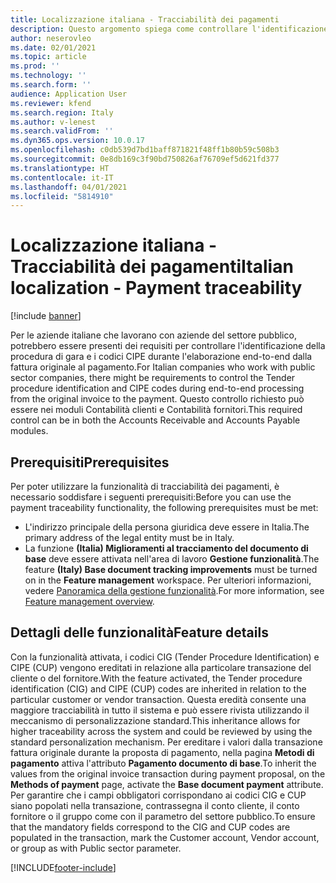 ```yaml
---
title: Localizzazione italiana - Tracciabilità dei pagamenti
description: Questo argomento spiega come controllare l'identificazione della procedura di gara e i codici CIPE durante l'elaborazione end-to-end dalla fattura originale al pagamento.
author: neserovleo
ms.date: 02/01/2021
ms.topic: article
ms.prod: ''
ms.technology: ''
ms.search.form: ''
audience: Application User
ms.reviewer: kfend
ms.search.region: Italy
ms.author: v-lenest
ms.search.validFrom: ''
ms.dyn365.ops.version: 10.0.17
ms.openlocfilehash: c0db539d7bd1baff871821f48ff1b80b59c508b3
ms.sourcegitcommit: 0e8db169c3f90bd750826af76709ef5d621fd377
ms.translationtype: HT
ms.contentlocale: it-IT
ms.lasthandoff: 04/01/2021
ms.locfileid: "5814910"
---
```

# <a name="italian-localization---payment-traceability"></a><span data-ttu-id="9f429-103">Localizzazione italiana - Tracciabilità dei pagamenti</span><span class="sxs-lookup"><span data-stu-id="9f429-103">Italian localization - Payment traceability</span></span>

[!include [banner](../includes/banner.md)]


<span data-ttu-id="9f429-104">Per le aziende italiane che lavorano con aziende del settore pubblico, potrebbero essere presenti dei requisiti per controllare l'identificazione della procedura di gara e i codici CIPE durante l'elaborazione end-to-end dalla fattura originale al pagamento.</span><span class="sxs-lookup"><span data-stu-id="9f429-104">For Italian companies who work with public sector companies, there might be requirements to control the Tender procedure identification and CIPE codes during end-to-end processing from the original invoice to the payment.</span></span> <span data-ttu-id="9f429-105">Questo controllo richiesto può essere nei moduli Contabilità clienti e Contabilità fornitori.</span><span class="sxs-lookup"><span data-stu-id="9f429-105">This required control can be in both the Accounts Receivable and Accounts Payable modules.</span></span>

## <a name="prerequisites"></a><span data-ttu-id="9f429-106">Prerequisiti</span><span class="sxs-lookup"><span data-stu-id="9f429-106">Prerequisites</span></span>

<span data-ttu-id="9f429-107">Per poter utilizzare la funzionalità di tracciabilità dei pagamenti, è necessario soddisfare i seguenti prerequisiti:</span><span class="sxs-lookup"><span data-stu-id="9f429-107">Before you can use the payment traceability functionality, the following prerequisites must be met:</span></span>

- <span data-ttu-id="9f429-108">L'indirizzo principale della persona giuridica deve essere in Italia.</span><span class="sxs-lookup"><span data-stu-id="9f429-108">The primary address of the legal entity must be in Italy.</span></span>
- <span data-ttu-id="9f429-109">La funzione **(Italia) Miglioramenti al tracciamento del documento di base** deve essere attivata nell'area di lavoro **Gestione funzionalità**.</span><span class="sxs-lookup"><span data-stu-id="9f429-109">The feature **(Italy) Base document tracking improvements** must be turned on in the **Feature management** workspace.</span></span> <span data-ttu-id="9f429-110">Per ulteriori informazioni, vedere [Panoramica della gestione funzionalità](../../fin-and-ops/get-started/feature-management/feature-management-overview.md).</span><span class="sxs-lookup"><span data-stu-id="9f429-110">For more information, see [Feature management overview](../../fin-and-ops/get-started/feature-management/feature-management-overview.md).</span></span>

## <a name="feature-details"></a><span data-ttu-id="9f429-111">Dettagli delle funzionalità</span><span class="sxs-lookup"><span data-stu-id="9f429-111">Feature details</span></span>

<span data-ttu-id="9f429-112">Con la funzionalità attivata, i codici CIG (Tender Procedure Identification) e CIPE (CUP) vengono ereditati in relazione alla particolare transazione del cliente o del fornitore.</span><span class="sxs-lookup"><span data-stu-id="9f429-112">With the feature activated, the Tender procedure identification (CIG) and CIPE (CUP) codes are inherited in relation to the particular customer or vendor transaction.</span></span> <span data-ttu-id="9f429-113">Questa eredità consente una maggiore tracciabilità in tutto il sistema e può essere rivista utilizzando il meccanismo di personalizzazione standard.</span><span class="sxs-lookup"><span data-stu-id="9f429-113">This inheritance allows for higher traceability across the system and could be reviewed by using the standard personalization mechanism.</span></span> <span data-ttu-id="9f429-114">Per ereditare i valori dalla transazione fattura originale durante la proposta di pagamento, nella pagina **Metodi di pagamento** attiva l'attributo **Pagamento documento di base**.</span><span class="sxs-lookup"><span data-stu-id="9f429-114">To inherit the values from the original invoice transaction during payment proposal, on the **Methods of payment** page, activate the **Base document payment** attribute.</span></span> <span data-ttu-id="9f429-115">Per garantire che i campi obbligatori corrispondano ai codici CIG e CUP siano popolati nella transazione, contrassegna il conto cliente, il conto fornitore o il gruppo come con il parametro del settore pubblico.</span><span class="sxs-lookup"><span data-stu-id="9f429-115">To ensure that the mandatory fields correspond to the CIG and CUP codes are populated in the transaction, mark the Customer account, Vendor account, or group as with Public sector parameter.</span></span>



[!INCLUDE[footer-include](../../includes/footer-banner.md)]
